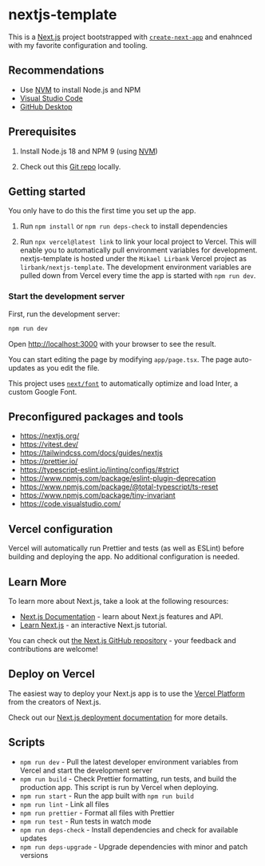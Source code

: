 # nextjs-template

This is a [Next.js](https://nextjs.org/) project bootstrapped with [`create-next-app`](https://github.com/vercel/next.js/tree/canary/packages/create-next-app) and enahnced with my favorite configuration and tooling.

## Recommendations

- Use [NVM](https://github.com/nvm-sh/nvm/blob/master/README.md) to install Node.js and NPM
- [Visual Studio Code](https://code.visualstudio.com/)
- [GitHub Desktop](https://desktop.github.com/)

## Prerequisites

1. Install Node.js 18 and NPM 9 (using [NVM](https://github.com/nvm-sh/nvm/blob/master/README.md))

1. Check out this [Git repo](https://github.com/lirbank/nextjs-template) locally.

## Getting started

You only have to do this the first time you set up the app.

1. Run `npm install` or `npm run deps-check` to install dependencies

1. Run `npx vercel@latest link` to link your local project to Vercel. This will enable you to automatically pull environment variables for development. nextjs-template is hosted under the `Mikael Lirbank` Vercel project as `lirbank/nextjs-template`. The development environment variables are pulled down from Vercel every time the app is started with `npm run dev`.

### Start the development server

First, run the development server:

```bash
npm run dev
```

Open [http://localhost:3000](http://localhost:3000) with your browser to see the result.

You can start editing the page by modifying `app/page.tsx`. The page auto-updates as you edit the file.

This project uses [`next/font`](https://nextjs.org/docs/basic-features/font-optimization) to automatically optimize and load Inter, a custom Google Font.

## Preconfigured packages and tools

- https://nextjs.org/
- https://vitest.dev/
- https://tailwindcss.com/docs/guides/nextjs
- https://prettier.io/
- https://typescript-eslint.io/linting/configs/#strict
- https://www.npmjs.com/package/eslint-plugin-deprecation
- https://www.npmjs.com/package/@total-typescript/ts-reset
- https://www.npmjs.com/package/tiny-invariant
- https://code.visualstudio.com/

## Vercel configuration

Vercel will automatically run Prettier and tests (as well as ESLint) before building and deploying the app. No additional configuration is needed.

## Learn More

To learn more about Next.js, take a look at the following resources:

- [Next.js Documentation](https://nextjs.org/docs) - learn about Next.js features and API.
- [Learn Next.js](https://nextjs.org/learn) - an interactive Next.js tutorial.

You can check out [the Next.js GitHub repository](https://github.com/vercel/next.js/) - your feedback and contributions are welcome!

## Deploy on Vercel

The easiest way to deploy your Next.js app is to use the [Vercel Platform](https://vercel.com/new?utm_medium=default-template&filter=next.js&utm_source=create-next-app&utm_campaign=create-next-app-readme) from the creators of Next.js.

Check out our [Next.js deployment documentation](https://nextjs.org/docs/deployment) for more details.

## Scripts

- `npm run dev` - Pull the latest developer environment variables from Vercel and start the development server
- `npm run build` - Check Prettier formatting, run tests, and build the production app. This script is run by Vercel when deploying.
- `npm run start` - Run the app built with `npm run build`
- `npm run lint` - Link all files
- `npm run prettier` - Format all files with Prettier
- `npm run test` - Run tests in watch mode
- `npm run deps-check` - Install dependencies and check for available updates
- `npm run deps-upgrade` - Upgrade dependencies with minor and patch versions
